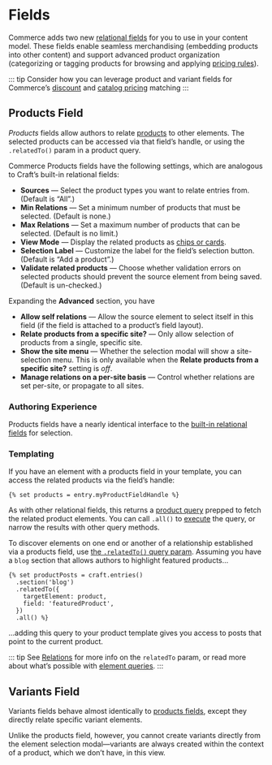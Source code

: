 # Fields

Commerce adds two new [relational fields](/5.x/system/relations.md) for you to use in your content model. These fields enable seamless merchandising (embedding products into other content) and support advanced product organization (categorizing or tagging products for browsing and applying [pricing rules](../system/pricing-rules.md)).

::: tip
Consider how you can leverage product and variant fields for Commerce’s [discount](../system/discounts.md) and [catalog pricing](../system/pricing-rules.md) matching
:::

## Products Field

_Products_ fields allow authors to relate [products](../system/products-variants.md#products) to other elements. The selected products can be accessed via that field’s handle, or using the `.relatedTo()` param in a product query.

Commerce Products fields have the following settings, which are analogous to Craft’s built-in relational fields:

- **Sources** — Select the product types you want to relate entries from. (Default is “All”.)
- **Min Relations** — Set a minimum number of products that must be selected. (Default is none.)
- **Max Relations** — Set a maximum number of products that can be selected. (Default is no limit.)
- **View Mode** — Display the related products as [chips or cards](/5.x/system/elements.md#chips-cards).
- **Selection Label** — Customize the label for the field’s selection button. (Default is “Add a product”.)
- **Validate related products** — Choose whether validation errors on selected products should prevent the source element from being saved. (Default is un-checked.)

Expanding the **Advanced** section, you have 

- **Allow self relations** — Allow the source element to select itself in this field (if the field is attached to a product’s field layout).
- **Relate products from a specific site?** — Only allow selection of products from a single, specific site.
- **Show the site menu** — Whether the selection modal will show a site-selection menu. This is only available when the **Relate products from a specific site?** setting is _off_.
- **Manage relations on a per-site basis** — Control whether relations are set per-site, or propagate to all sites.

### Authoring Experience

Products fields have a nearly identical interface to the [built-in relational fields](/5.x/system/relations.md) for selection.

### Templating

If you have an element with a products field in your template, you can access the related products via the field’s handle:

```twig
{% set products = entry.myProductFieldHandle %}
```

As with other relational fields, this returns a [product query](../system/products-variants.md#querying-products) prepped to fetch the related product elements. You can call `.all()` to [execute](/5.x/development/element-queries.md#executing-element-queries) the query, or narrow the results with other query methods.

To discover elements on one end or another of a relationship established via a products field, use [the `.relatedTo()` query param](/5.x/system/relations.md#the-relatedto-parameter). Assuming you have a `blog` section that allows authors to highlight featured products…

```twig
{% set productPosts = craft.entries()
  .section('blog')
  .relatedTo({
    targetElement: product,
    field: 'featuredProduct',
  })
  .all() %}
```

…adding this query to your product template gives you access to posts that point to the current product.

::: tip
See [Relations](/5.x/system/relations.md) for more info on the `relatedTo` param, or read more about what’s possible with [element queries](/5.x/development/element-queries.md).
:::

## Variants Field

Variants fields behave almost identically to [products fields](#products-field), except they directly relate specific variant elements.

Unlike the products field, however, you cannot create variants directly from the element selection modal—variants are always created within the context of a product, which we don’t have, in this view.
